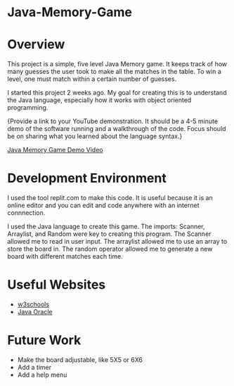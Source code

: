 # Java-Memory-Game
# Overview

This project is a simple, five level Java Memory game. It keeps track of how many guesses the user took to make all the matches in the table. To win a level, one must match within a certain number of guesses.

I started this project 2 weeks ago. My goal for creating this is to understand the Java language, especially how it works with object oriented programming.

{Provide a link to your YouTube demonstration.  It should be a 4-5 minute demo of the software running and a walkthrough of the code.  Focus should be on sharing what you learned about the language syntax.}

[Java Memory Game Demo Video](https://youtu.be/XwO5MQVREv8)

# Development Environment

I used the tool replit.com to make this code. It is useful because it is an online editor and you can edit and code anywhere with an internet connnection.

I used the Java language to create this game. The imports: Scanner, Arraylist, and Random were key to creating this program. The Scanner allowed me to read in user input. The arraylist allowed me to use an array to store the board in. The random operator allowed me to generate a new board with different matches each time.

# Useful Websites

* [w3schools](https://www.w3schools.com/)
* [Java Oracle](https://www.java.com/en/)

# Future Work

* Make the board adjustable, like 5X5 or 6X6
* Add a timer
* Add a help menu

